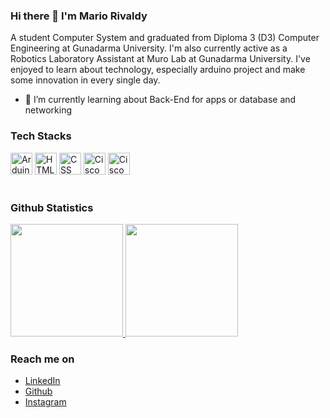 ### Hi there 👋 I'm Mario Rivaldy
A student Computer System and graduated from Diploma 3 (D3) Computer Engineering at Gunadarma University. I'm also currently active as a Robotics Laboratory Assistant at Muro Lab at Gunadarma University. 
I've enjoyed to learn about technology, especially arduino project and make some innovation in every single day.

- 🌱 I’m currently learning about Back-End for apps or database and networking

### Tech Stacks
<a href="https://www.arduino.cc/"><img allign="left" src="https://www.nesabamedia.com/wp-content/uploads/2019/07/Arduino-IDE-Logo-1.png" alt="Arduino IDE" width="35px"></a>
<a href="https://"><img allign="left" src="https://upload.wikimedia.org/wikipedia/commons/thumb/3/38/HTML5_Badge.svg/800px-HTML5_Badge.svg.png" alt="HTML" width="35px"></a>
<a href="https://"><img allign="left" src="https://upload.wikimedia.org/wikipedia/commons/thumb/6/62/CSS3_logo.svg/800px-CSS3_logo.svg.png" alt="CSS" width="35px"></a>
<a href="https://www.cisco.com"><img allign="left" src="https://www.pngmart.com/files/23/Cisco-Logo-PNG-Image.png" alt="Cisco" width="35px"></a>
<a href="https://www.cisco.com"><img allign="left" src="[https://www.pngmart.com/files/23/Cisco-Logo-PNG-Image.png](https://www.pngwing.com/id/search?q=logo+figma)" alt="Cisco" width="35px"></a>
<br>
<br>

### Github Statistics
<p align="left">
<a href="https://github.com/RioRivaldy">
  <img height="180em" src="https://github-readme-stats-eight-theta.vercel.app/api?username=RioRivaldy&show_icons=true&theme=algolia&include_all_commits=true&count_private=true"/>
  <img height="180em" src="https://github-readme-stats-eight-theta.vercel.app/api/top-langs/?username=RioRivaldy&layout=compact&langs_count=8&theme=algolia"/>
</a>
</p>


### Reach me on
- <a href="www.linkedin.com/in/mario-rivaldy-98857a236">LinkedIn</a>
- <a href="https://github.com/RioRivaldy/">Github</a>
- <a href="https://www.instagram.com/rio_8009/">Instagram</a>

<!--
**RioRivaldy/RioRivaldy** is a ✨ _special_ ✨ repository because its `README.md` (this file) appears on your GitHub profile.

Here are some ideas to get you started:

- 🔭 I’m currently working on ...
- 🌱 I’m currently learning ...
- 👯 I’m looking to collaborate on ...
- 🤔 I’m looking for help with ...
- 💬 Ask me about ...
- 📫 How to reach me: ...
- 😄 Pronouns: ...
- ⚡ Fun fact: ...
-->
<!-- -->
